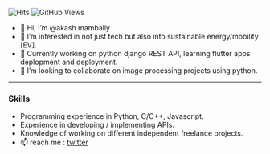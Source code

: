 
![Hits](https://hits.seeyoufarm.com/api/count/incr/badge.svg?url=https%3A%2F%2Fgithub.com%2Fakaspringfield%2Fhit-counter&count_bg=%2379C83D&title_bg=%23555555&icon=&icon_color=%23E7E7E7&title=HITS&edge_flat=true) ![GitHub Views](https://komarev.com/ghpvc/?username=akashspringfeild&color=FAC151)



-    👋 Hi, I’m @akash mambally
- 👀 I’m interested in not just tech but also into sustainable energy/mobility [EV].
- 🌱 Currently working on python django REST API, learning flutter apps deplopment and deployment.
- 💞️ I’m looking to collaborate on image processing projects using python.

----
### Skills
- Programming experience in  Python, C/C++, Javascript.
- Experience in developing / implementing APIs.
- Knowledge of working on different independent freelance projects.
- 📫 reach me : [twitter](https://twitter.com/akash_tvm)
<!---
akaspringfield/akaspringfield is a ✨ special ✨ repository because its `README.md` (this file) appears on your GitHub profile.
You can click the Preview link to take a look at your changes.
--->                                  
                                        
                                          
